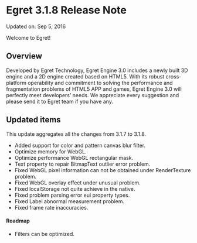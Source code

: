 Egret 3.1.8 Release Note
===============================


Updated on: Sep 5, 2016


Welcome to Egret!

## Overview

Developed by Egret Technology, Egret Engine 3.0 includes a newly built 3D engine and a 2D engine created based on HTML5. With its robust cross-platform operability and commitment to solving the performance and fragmentation problems of HTML5 APP and games, Egret Engine 3.0 will perfectly meet developers’ needs. We appreciate every suggestion and please send it to Egret team if you have any.

## Updated items

This update aggregates all the changes from 3.1.7 to 3.1.8.

* Added support for color and pattern canvas blur filter.
* Optimize memory for WebGL.
* Optimize performance WebGL rectangular mask.
* Text property to repair BitmapText outlier error problem.
* Fixed WebGL pixel information can not be obtained under RenderTexture problem.
* Fixed WebGL overlay effect under unusual problem.
* Fixed localStorage not quite achieve in the native.
* Fixed problem parsing error eui property types.
* Fixed Label abnormal measurement problem.
* Fixed frame rate inaccuracies.

#### Roadmap
* Filters can be optimized.
